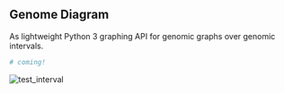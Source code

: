 Genome Diagram
---

As lightweight Python 3 graphing API for genomic graphs over genomic intervals.

```python
# coming!
```

![test_interval](https://raw.githubusercontent.com/clintval/genome-browser/master/img/gb_test.png "Test Interval")
